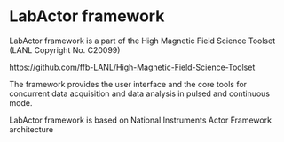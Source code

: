 # LabActor framework

LabActor framework is a part of the  High Magnetic Field Science Toolset (LANL Copyright No. C20099)

https://github.com/ffb-LANL/High-Magnetic-Field-Science-Toolset

The framework provides the user interface and the core tools for concurrent data acquisition and data analysis in pulsed and continuous mode.

LabActor framework is based on National Instruments Actor Framework architecture
